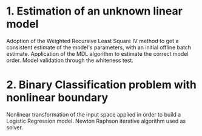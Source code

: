 # 1. Estimation of an unknown linear model 

Adoption of the Weighted Recursive Least Square IV method to get a consistent estimate of the model's parameters, with an initial offline batch estimate. Application of the MDL algorithm to estimate the correct model order. Model validation through the whiteness test.

# 2. Binary Classification problem with nonlinear boundary

Nonlinear transformation of the input space applied in order to build a Logistic Regression model. Newton Raphson iterative algorithm used as solver.

